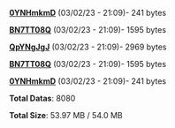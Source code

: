 [**0YNHmkmD**](/data/0YNHmkmD.txt) (03/02/23 - 21:09)- 241 bytes

[**BN7TT08Q**](/data/BN7TT08Q.txt) (03/02/23 - 21:09)- 1595 bytes

[**QpYNgJgJ**](/data/QpYNgJgJ.txt) (03/02/23 - 21:09)- 2969 bytes

[**BN7TT08Q**](/data/BN7TT08Q.txt) (03/02/23 - 21:09)- 1595 bytes

[**0YNHmkmD**](/data/0YNHmkmD.txt) (03/02/23 - 21:09)- 241 bytes

**Total Datas**: 8080

**Total Size**: 53.97 MB / 54.0 MB